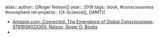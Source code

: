 alias::
author:: [[Roger Nelson]]
year:: 2019
tags:: book, #consciousness #noosphere
rel-projects:: [[X-Science]], [[AMT]]


- [Amazon.com: Connected: The Emergence of Global Consciousness: 9781936033355: Nelson, Roger D: Books](https://www.amazon.com/Connected-Emergence...Roger-Nelson/dp/1936033356)
-
